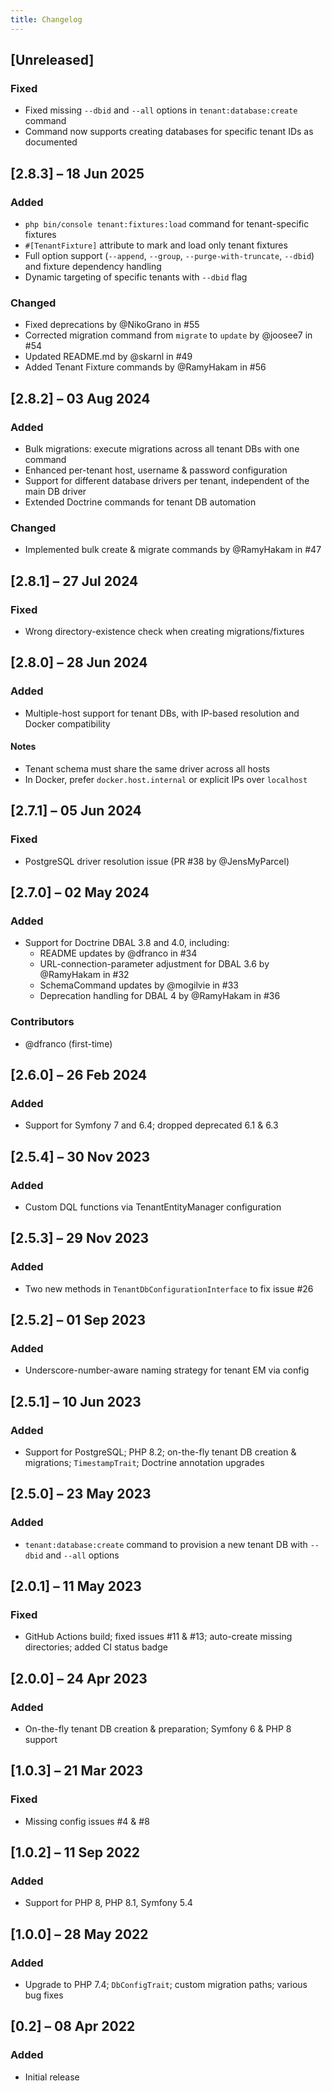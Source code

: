 ```yaml
---
title: Changelog
---
```


## [Unreleased]

### Fixed

- Fixed missing `--dbid` and `--all` options in `tenant:database:create` command
- Command now supports creating databases for specific tenant IDs as documented

## [2.8.3] – 18 Jun 2025

### Added

- `php bin/console tenant:fixtures:load` command for tenant-specific fixtures
- `#[TenantFixture]` attribute to mark and load only tenant fixtures
- Full option support (`--append`, `--group`, `--purge-with-truncate`, `--dbid`) and fixture dependency handling
- Dynamic targeting of specific tenants with `--dbid` flag

### Changed

- Fixed deprecations by @NikoGrano in #55
- Corrected migration command from `migrate` to `update` by @joosee7 in #54
- Updated README.md by @skarnl in #49
- Added Tenant Fixture commands by @RamyHakam in #56

## [2.8.2] – 03 Aug 2024

### Added

- Bulk migrations: execute migrations across all tenant DBs with one command
- Enhanced per-tenant host, username & password configuration
- Support for different database drivers per tenant, independent of the main DB driver
- Extended Doctrine commands for tenant DB automation

### Changed

- Implemented bulk create & migrate commands by @RamyHakam in #47

## [2.8.1] – 27 Jul 2024

### Fixed

- Wrong directory-existence check when creating migrations/fixtures

## [2.8.0] – 28 Jun 2024

### Added

- Multiple-host support for tenant DBs, with IP-based resolution and Docker compatibility

#### Notes

- Tenant schema must share the same driver across all hosts
- In Docker, prefer `docker.host.internal` or explicit IPs over `localhost`

## [2.7.1] – 05 Jun 2024

### Fixed

- PostgreSQL driver resolution issue (PR #38 by @JensMyParcel)

## [2.7.0] – 02 May 2024

### Added

- Support for Doctrine DBAL 3.8 and 4.0, including:
  - README updates by @dfranco in #34
  - URL-connection-parameter adjustment for DBAL 3.6 by @RamyHakam in #32
  - SchemaCommand updates by @mogilvie in #33
  - Deprecation handling for DBAL 4 by @RamyHakam in #36

### Contributors

- @dfranco (first-time)

## [2.6.0] – 26 Feb 2024

### Added

- Support for Symfony 7 and 6.4; dropped deprecated 6.1 & 6.3

## [2.5.4] – 30 Nov 2023

### Added

- Custom DQL functions via TenantEntityManager configuration

## [2.5.3] – 29 Nov 2023

### Added

- Two new methods in `TenantDbConfigurationInterface` to fix issue #26

## [2.5.2] – 01 Sep 2023

### Added

- Underscore-number-aware naming strategy for tenant EM via config

## [2.5.1] – 10 Jun 2023

### Added

- Support for PostgreSQL; PHP 8.2; on-the-fly tenant DB creation & migrations; `TimestampTrait`; Doctrine annotation upgrades

## [2.5.0] – 23 May 2023

### Added

- `tenant:database:create` command to provision a new tenant DB with `--dbid` and `--all` options

## [2.0.1] – 11 May 2023

### Fixed

- GitHub Actions build; fixed issues #11 & #13; auto-create missing directories; added CI status badge

## [2.0.0] – 24 Apr 2023

### Added

- On-the-fly tenant DB creation & preparation; Symfony 6 & PHP 8 support

## [1.0.3] – 21 Mar 2023

### Fixed

- Missing config issues #4 & #8

## [1.0.2] – 11 Sep 2022

### Added

- Support for PHP 8, PHP 8.1, Symfony 5.4

## [1.0.0] – 28 May 2022

### Added

- Upgrade to PHP 7.4; `DbConfigTrait`; custom migration paths; various bug fixes

## [0.2] – 08 Apr 2022

### Added

- Initial release
